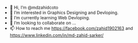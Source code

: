 - 👋 Hi, I’m @mdzahidcoto
- 👀 I’m interested in Graphics Designing and Devloping.
- 🌱 I’m currently learning Web Devloping.
- 💞️ I’m looking to collaborate on ...
- 📫 How to reach me https://facebook.com/zahid1902163 and https://www.linkedin.com/in/md-zahid-sarker/

<!---
mdzahidcoto/mdzahidcoto is a ✨ special ✨ repository because its `README.md` (this file) appears on your GitHub profile.
You can click the Preview link to take a look at your changes.
--->

